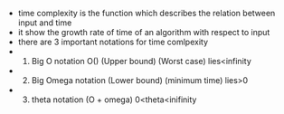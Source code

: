 - time complexity is the function which describes the relation between input and time
- it show the growth rate of time of an algorithm with respect to input
- there are 3 important notations for time comlpexity
- 1. Big O notation O() (Upper bound) (Worst case) lies<infinity
- 2. Big Omega notation (Lower bound) (minimum time) lies>0
- 3. theta notation (O + omega) 0<theta<inifinity

